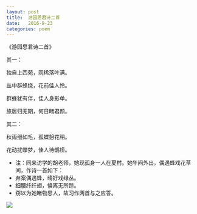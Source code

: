 ```yaml
---
layout: post
title:  游园思君诗二首
date:   2016-9-23
categories: poem
---
```

《游园思君诗二首》

其一：

独自上西苑，雨稀落叶满。

丛中群蜂绕，花前佳人怜。

群蜂犹有伴，佳人身影单。

旅居归无期，何日睹君颜。


其二：

秋雨细如毛，孤蝶憩花稍。

花动扰蝶梦，佳人待鹊桥。

<!--more-->

- 注：同来访学的胡老师，她现孤身一人在夏村。她午间外出，偶遇蜂戏花草间，作诗一首如下：
- 弃案偶遇蜂，晴好戏绿丛。
- 细腰纤纤翅，倏离无所踪。
- 窃以为她睹物思人，故习作两首与之应答。

![]({{site.url}}/Images/28.png)
